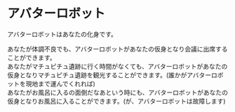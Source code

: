 アバターロボット
================
アバターロボットはあなたの化身です。  

あなたが体調不良でも、アバターロボットがあなたの仮身となり会議に出席することができます。  
あなたがマチュピチュ遺跡に行く時間がなくても、アバターロボットがあなたの仮身となりマチュピチュ遺跡を観光することができます。(誰かがアバターロボットを現地まで運んでくれれば)  
あなたがお風呂に入るの面倒だなあという時にも、アバターロボットがあなたの仮身となりお風呂に入ることができます。(が、アバターロボットは故障します)  

